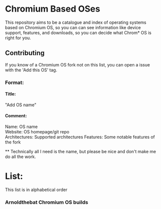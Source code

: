 # Chromium Based OSes
This repository aims to be a catalogue and index of operating systems based on Chromium OS, so you can can see information like device support, features, and downloads, so you can decide what Chrom* OS is right for you.

## Contributing
If you know of a Chromium OS fork not on this list, you can open a issue with the 'Add this OS' tag.  
### Format:
#### Title:  
"Add OS name"
#### Comment:  
Name: OS name  
Website: OS homepage/git repo  
Architectures: Supported architectures
Features: Some notable features of the fork

** Technically all I need is the name, but please be nice and don't make me do all the work.

# List:
This list is in alphabetical order

### Arnoldthebat Chromium OS builds
